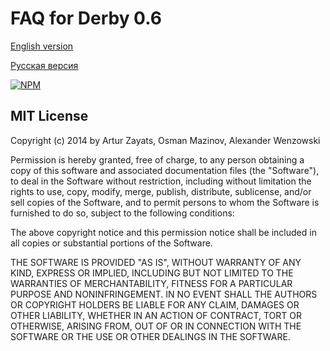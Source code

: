 FAQ for Derby 0.6
=================

[English version](https://github.com/derbyparty/derby-faq/tree/master/en)

[Русская версия](https://github.com/derbyparty/derby-faq/tree/master/ru)

[![NPM](https://nodei.co/npm/derby-faq.png?compact=true)](https://nodei.co/npm/derby-faq/)
## MIT License
Copyright (c) 2014 by Artur Zayats, Osman Mazinov, Alexander Wenzowski

Permission is hereby granted, free of charge, to any person obtaining a copy
of this software and associated documentation files (the "Software"), to deal
in the Software without restriction, including without limitation the rights
to use, copy, modify, merge, publish, distribute, sublicense, and/or sell
copies of the Software, and to permit persons to whom the Software is
furnished to do so, subject to the following conditions:

The above copyright notice and this permission notice shall be included in
all copies or substantial portions of the Software.

THE SOFTWARE IS PROVIDED "AS IS", WITHOUT WARRANTY OF ANY KIND, EXPRESS OR
IMPLIED, INCLUDING BUT NOT LIMITED TO THE WARRANTIES OF MERCHANTABILITY,
FITNESS FOR A PARTICULAR PURPOSE AND NONINFRINGEMENT. IN NO EVENT SHALL THE
AUTHORS OR COPYRIGHT HOLDERS BE LIABLE FOR ANY CLAIM, DAMAGES OR OTHER
LIABILITY, WHETHER IN AN ACTION OF CONTRACT, TORT OR OTHERWISE, ARISING FROM,
OUT OF OR IN CONNECTION WITH THE SOFTWARE OR THE USE OR OTHER DEALINGS IN
THE SOFTWARE.
